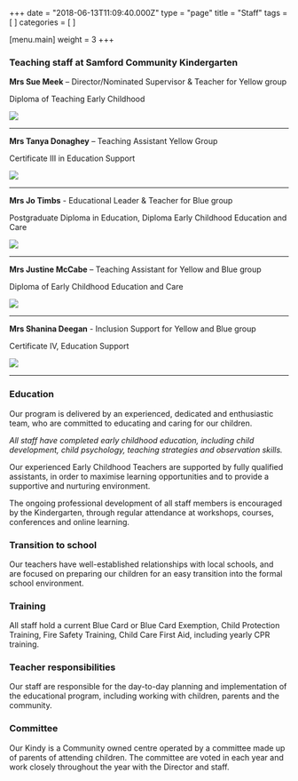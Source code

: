 +++
date = "2018-06-13T11:09:40.000Z"
type = "page"
title = "Staff"
tags = [ ]
categories = [ ]

[menu.main]
weight = 3
+++

### Teaching staff at Samford Community Kindergarten

**Mrs Sue Meek** – Director/Nominated Supervisor & Teacher for Yellow group

Diploma of Teaching Early Childhood

![](/uploads/555A6168.JPG)

***

**Mrs Tanya Donaghey** – Teaching Assistant Yellow Group

Certificate III in Education Support

![](/uploads/555A6162.JPG)

***

**Mrs Jo Timbs** - Educational Leader & Teacher for Blue group

Postgraduate Diploma in Education, Diploma Early Childhood Education and Care

![](/uploads/Jo.JPG)

***

**Mrs Justine McCabe** – Teaching Assistant for Yellow and Blue group

Diploma of Early Childhood Education and Care

![](/uploads/555A7680.JPG)

***

**Mrs Shanina Deegan** - Inclusion Support for Yellow and Blue group

Certificate IV, Education Support

![](/uploads/staff_pics/Shanina.JPG)

***

### Education

Our program is delivered by an experienced, dedicated and enthusiastic team, who are committed to educating and caring for our children.

*All staff have completed early childhood education, including child development, child psychology, teaching strategies and observation skills.*

Our experienced Early Childhood Teachers are supported by fully qualified assistants, in order to maximise learning opportunities and to provide a supportive and nurturing environment.

The ongoing professional development of all staff members is encouraged by the Kindergarten, through regular attendance at workshops, courses, conferences and online learning.

### Transition to school

Our teachers have well-established relationships with local schools, and are focused on preparing our children for an easy transition into the formal school environment.

### Training

All staff hold a current Blue Card or Blue Card Exemption, Child Protection Training, Fire Safety Training, Child Care First Aid, including yearly CPR training.

### Teacher responsibilities

Our staff are responsible for the day-to-day planning and implementation of the educational program, including working with children, parents and the community.

### Committee

Our Kindy is a Community owned centre operated by a committee made up of parents of attending children. The committee are voted in each year and work closely throughout the year with the Director and staff.
